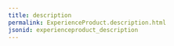 ```yaml
---
title: description
permalink: ExperienceProduct.description.html
jsonid: experienceproduct_description
---
```

